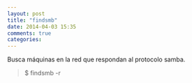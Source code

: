 ```yaml
---
layout: post
title: "findsmb"
date: 2014-04-03 15:35
comments: true
categories: 
---
```

Busca máquinas en la red que respondan al protocolo samba.

>$ findsmb -r


